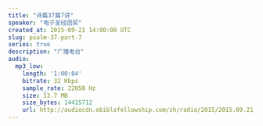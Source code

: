 ```yaml
---
title: "诗篇37篇7讲"
speaker: "电子圣经团契"
created_at: 2015-09-21 14:00:00 UTC
slug: psalm-37-part-7
series: true
description: "广播电台"
audio:
  mp3_low:
    length: '1:00:04'
    bitrate: 32 Kbps
    sample_rate: 22050 Hz
    size: 13.7 MB
    size_bytes: 14415712
    url: http://audiocdn.ebiblefellowship.com/zh/radio/2015/2015.09.21_EBF_-_Psalm_37_Part_7.mp3
---
```


